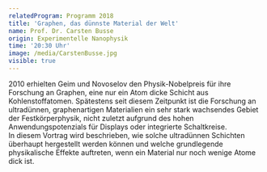 ```yaml
---
relatedProgram: Programm 2018
title: 'Graphen, das dünnste Material der Welt'
name: Prof. Dr. Carsten Busse
origin: Experimentelle Nanophysik
time: '20:30 Uhr'
image: /media/CarstenBusse.jpg
visible: true
---
```

2010 erhielten Geim und Novoselov den Physik-Nobelpreis für ihre Forschung an Graphen, eine nur ein Atom dicke Schicht aus Kohlenstoffatomen. Spätestens seit diesem Zeitpunkt ist die Forschung an ultradünnen, graphenartigen Materialien ein sehr stark wachsendes Gebiet der Festkörperphysik, nicht zuletzt aufgrund des hohen Anwendungspotenzials für Displays oder integrierte Schaltkreise.\
In diesem Vortrag wird beschrieben, wie solche ultradünnen Schichten überhaupt hergestellt werden können und welche grundlegende physikalische Effekte auftreten, wenn ein Material nur noch wenige Atome dick ist.
